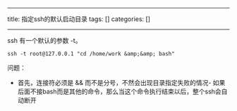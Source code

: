 
--- 
title:  指定ssh的默认启动目录 
tags: []
categories: [] 

---
ssh 有一个默认的参数 -t。

```
ssh -t root@127.0.0.1 "cd /home/work &amp;&amp; bash"

```

问题：
- 首先，连接符必须是 &amp;&amp; 而不是分号，不然会出现目录指定失败的情况- 如果后面不接bash而是其他的命令，那么当这个命令执行结束以后，整个ssh会自动断开